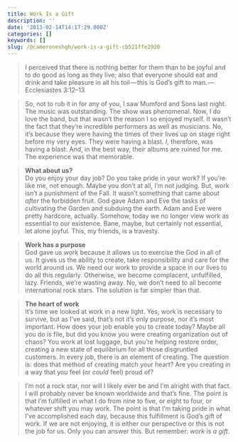 ```yaml
---
title: Work Is a Gift
description: ''
date: '2013-02-14T14:17:29.000Z'
categories: []
keywords: []
slug: /@cameroneshgh/work-is-a-gift-cb521ffe2920
---
```


> I perceived that there is nothing better for them than to be joyful and to do good as long as they live; also that everyone should eat and drink and take pleasure in all his toil — this is God’s gift to man. — Ecclesiastes 3:12–13

> So, not to rub it in for any of you, I saw Mumford and Sons last night. The music was outstanding. The show was phenomenal. Now, I do love the band, but that wasn’t the reason I so enjoyed myself. It wasn’t the fact that they’re incredible performers as well as musicians. No, it’s because they were having the times of their lives up on stage right before my very eyes. They were having a blast. _I_, therefore, was having a blast. And, in the best way, their albums are ruined for me. The experience was that memorable.

> **What about us?**  
> Do you enjoy your day job? Do you take pride in your work? If you’re like me, not enough. Maybe you don’t at all, I’m not judging. But, work isn’t a punishment of the Fall. It wasn’t something that came about _after_ the forbidden fruit. God gave Adam and Eve the tasks of cultivating the Garden and subduing the earth. Adam and Eve were pretty hardcore, actually. Somehow, today we no longer view work as essential to our existence. Bane, maybe, but certainly not essential, let alone joyful. This, my friends, is a travesty.

> **Work has a purpose**  
> God gave us work because it allows us to exercise the God in all of us. It gives us the ability to create, take responsibility and care for the world around us. We need our work to provide a space in our lives to do all this regularly. Otherwise, we become complacent, unfulfilled, lazy. Friends, we’re wasting away. No, we don’t need to all become international rock stars. The solution is far simpler than that.

> **The heart of work**  
> It’s time we looked at work in a new light. Yes, work is necessary to survive, but as I’ve said, that’s not it’s only purpose, nor it’s most important. How does your job enable you to create today? Maybe all you do is file, but did you know you were creating organization out of chaos? You work at lost luggage, but you’re helping restore order, creating a new state of equilibrium for all those disgruntled customers. In every job, there is an element of creating. The question is: does that method of creating match your heart? Are you creating in a way that you feel (or _could_ feel) proud of?

> I’m not a rock star, nor will I likely ever be and I’m alright with that fact. I will probably never be known worldwide and that’s fine. The point is that I’m fulfilled in what I do from nine to five, or eight to four, or whatever shift you may work. The point is that I’m taking pride in what I’ve accomplished each day, because this fulfillment is God’s gift of work. If we are not enjoying, it is either our perspective or this is not the job for us. Only you can answer this. But remember: _work is a gift_.